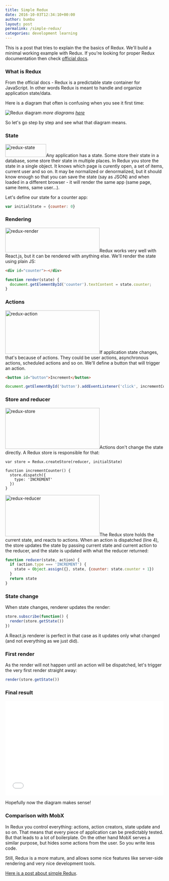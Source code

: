 ```yaml
---
title: Simple Redux
date: 2016-10-03T12:34:10+00:00
author: bumbu
layout: post
permalink: /simple-redux/
categories: development learning
---
```

This is a post that tries to explain the the basics of Redux. We'll build a minimal working example with Redux. If you're looking for proper Redux documentation then check [official docs](http://redux.js.org/).

### What is Redux

From the official docs - Redux is a predictable state container for JavaScript. In other words Redux is meant to handle and organize application state/data.

Here is a diagram that often is confusing when you see it first time:

![Redux diagram](https://camo.githubusercontent.com/5aba89b6daab934631adffc1f301d17bb273268b/68747470733a2f2f73332e616d617a6f6e6177732e636f6d2f6d656469612d702e736c69642e65732f75706c6f6164732f3336343831322f696d616765732f323438343535322f415243482d5265647578322d7265616c2e676966)
_more diagrams [here](https://github.com/reactjs/redux/issues/653)_

So let's go step by step and see what that diagram means.

### State

<img src="http://bumbu.me/wp-content/uploads/2016/10/redux-state.png" alt="redux-state" width="130" height="41" class="alignright size-full wp-image-1027" />Any application has a state. Some store their state in a database, some store their state in multiple places. In Redux you store the state in a single object. It knows which page is curently open, a set of items, current user and so on. It may be normalized or denormalized, but it should know enough so that you can save the state (say as JSON) and when loaded in a different browser - it will render the same app (same page, same items, same user...).

Let's define our state for a counter app:

```js
var initialState = {counter: 0}
```

### Rendering

<img src="http://bumbu.me/wp-content/uploads/2016/10/redux-render-300x78.png" alt="redux-render" width="300" height="78" class="alignright size-medium wp-image-1026" />Redux works very well with React.js, but it can be rendered with anything else. We'll render the state using plain JS:

```html
<div id="counter">-</div>
```

```js
function render(state) {
  document.getElementById('counter').textContent = state.counter;
}
```

### Actions

<img src="http://bumbu.me/wp-content/uploads/2016/10/redux-action-300x138.png" alt="redux-action" width="300" height="138" class="alignright size-medium wp-image-1024" />If application state changes, that's because of actions. They could be user actions, asynchronous actions, scheduled actions and so on. We'll define a button that will trigger an action.

```html
<button id="button">Increment</button>
```

```js
document.getElementById('button').addEventListener('click', incrementCounter)
```

### Store and reducer

<img src="http://bumbu.me/wp-content/uploads/2016/10/redux-store-300x130.png" alt="redux-store" width="300" height="130" class="alignright size-medium wp-image-1028" />Actions don't change the state directly. A Redux store is responsible for that:

```js|hl=1,4
var store = Redux.createStore(reducer, initialState)

function incrementCounter() {
  store.dispatch({
    type: 'INCREMENT'
  })
}
```

<img src="http://bumbu.me/wp-content/uploads/2016/10/redux-reducer-300x131.png" alt="redux-reducer" width="300" height="131" class="alignright size-medium wp-image-1025" />The Redux store holds the current state, and reacts to actions. When an action is dispatched (line 4), the store updates the state by passing current state and current action to the reducer, and the state is updated with what the reducer returned:

```js
function reducer(state, action) {
  if (action.type === 'INCREMENT') {
    state = Object.assign({}, state, {counter: state.counter + 1})
  }
  return state
}
```

### State change

When state changes, renderer updates the render:

```js
store.subscribe(function() {
  render(store.getState())
})
```

A React.js renderer is perfect in that case as it updates only what changed (and not everything as we just did).

### First render

As the render will not happen until an action will be dispatched, let's trigger the very first render straight away:

```js
render(store.getState())
```

### Final result

<iframe width="100%" height="300" src="//jsfiddle.net/bumbu/qt02zL0g/embedded/js,html,resources,result/" allowfullscreen="allowfullscreen" frameborder="0"></iframe>

Hopefully now the diagram makes sense!

### Comparison with MobX

In Redux you control everything: actions, action creators, state update and so on. That means that every piece of application can be predictably tested. But that leads to a lot of boilerplate. On the other hand MobX serves a similar purpose, but hides some actions from the user. So you write less code.

Still, Redux is a more mature, and allows some nice features like server-side rendering and very nice development tools.

[Here is a post about simple Redux](/simple-mobx/).

